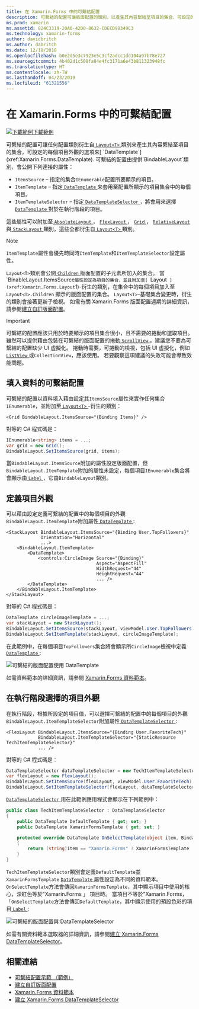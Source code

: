 ```yaml
---
title: 在 Xamarin.Forms 中的可繫結配置
description: 可繫結的配置可讓版面配置的類別，以產生其內容繫結至項目的集合，可設定的每個項目使用 DataTemplate 外觀的選項。
ms.prod: xamarin
ms.assetid: 824C3319-20A0-42D0-8632-CDECD98349C3
ms.technology: xamarin-forms
author: davidbritch
ms.author: dabritch
ms.date: 12/18/2018
ms.openlocfilehash: b0e2d5e3c7923e5c3cf2adcc1dd104a97b78e727
ms.sourcegitcommit: 4b402d1c508fa84e4fc3171a6e43b811323948fc
ms.translationtype: HT
ms.contentlocale: zh-TW
ms.lasthandoff: 04/23/2019
ms.locfileid: "61321556"
---
```

# <a name="bindable-layouts-in-xamarinforms"></a>在 Xamarin.Forms 中的可繫結配置

[![下載範例](~/media/shared/download.png)下載範例](https://developer.xamarin.com/samples/xamarin-forms/UserInterface/BindableLayouts/)

可繫結的配置可讓任何配置類別衍生自[ `Layout<T>` ](xref:Xamarin.Forms.Layout`1)類別來產生其內容繫結至項目的集合，可設定的每個項目外觀的選項來[ `DataTemplate`](xref:Xamarin.Forms.DataTemplate). 可繫結的配置由提供`BindableLayout`類別，會公開下列連接的屬性：

- `ItemsSource` – 指定的集合`IEnumerable`配置所要顯示的項目。
- `ItemTemplate` – 指定[ `DataTemplate` ](xref:Xamarin.Forms.DataTemplate)来套用至配置所顯示的項目集合中的每個項目。
- `ItemTemplateSelector` – 指定[ `DataTemplateSelector` ](xref:Xamarin.Forms.DataTemplateSelector) ，將會用來選擇[ `DataTemplate` ](xref:Xamarin.Forms.DataTemplate)對於在執行階段的項目。

這些屬性可以附加至[ `AbsoluteLayout` ](xref:Xamarin.Forms.AbsoluteLayout)， [ `FlexLayout` ](xref:Xamarin.Forms.FlexLayout)， [ `Grid` ](xref:Xamarin.Forms.Grid)， [ `RelativeLayout` ](xref:Xamarin.Forms.RelativeLayout)與[ `StackLayout` ](xref:Xamarin.Forms.StackLayout)類別，這些全都衍生自[ `Layout<T>` ](xref:Xamarin.Forms.Layout`1)類別。

> [!NOTE]
> `ItemTemplate`屬性會優先時同時`ItemTemplate`和`ItemTemplateSelector`設定屬性。

`Layout<T>`類別會公開[ `Children` ](xref:Xamarin.Forms.Layout`1.Children)版面配置的子元素所加入的集合。 當`BinableLayout.ItemsSource`屬性設定為項目的集合，並且附加至[ `Layout<T>` ](xref:Xamarin.Forms.Layout`1)-衍生的類別，在集合中的每個項目加入至`Layout<T>.Children` 顯示的版面配置的集合。 `Layout<T>`-基礎集合變更時，衍生的類別會接著更新子檢視。 如需有關 Xamarin.Forms 版面配置週期的詳細資訊，請參閱[建立自訂版面配置](~/xamarin-forms/user-interface/layouts/custom.md)。

> [!IMPORTANT]
> 可繫結的配置應該只用於時要顯示的項目集合很小，且不需要的捲動和選取項目。 雖然可以提供藉由包裝在可繫結的版面配置的捲動[ `ScrollView` ](xref:Xamarin.Forms.ScrollView)，建議您不要為可繫結的配置缺少 UI 虛擬化。 捲動時需要，可捲動的檢視，包括 UI 虛擬化，例如[ `ListView` ](xref:Xamarin.Forms.ListView)或`CollectionView`，應該使用。 若要觀察這項建議的失敗可能會導致效能問題。

## <a name="populating-a-bindable-layout-with-data"></a>填入資料的可繫結配置

可繫結的配置以資料填入藉由設定其`ItemsSource`屬性來實作任何集合`IEnumerable`，並附加至[ `Layout<T>` ](xref:Xamarin.Forms.Layout`1)-衍生的類別：

```xaml
<Grid BindableLayout.ItemsSource="{Binding Items}" />
```

對等的 C# 程式碼是：

```csharp
IEnumerable<string> items = ...;
var grid = new Grid();
BindableLayout.SetItemsSource(grid, items);
```

當`BindableLayout.ItemsSource`附加的屬性設定版面配置，但`BindableLayout.ItemTemplate`附加的屬性未設定，每個項目`IEnumerable`集合將會顯示由[ `Label` ](xref:Xamarin.Forms.Label) ，它由`BindableLayout`類別。

## <a name="defining-item-appearance"></a>定義項目外觀

可以藉由設定定義可繫結的配置中的每個項目的外觀`BindableLayout.ItemTemplate`附加屬性[ `DataTemplate` ](xref:Xamarin.Forms.DataTemplate):

```xaml
<StackLayout BindableLayout.ItemsSource="{Binding User.TopFollowers}"
             Orientation="Horizontal"
             ...>
    <BindableLayout.ItemTemplate>
        <DataTemplate>
            <controls:CircleImage Source="{Binding}"
                                  Aspect="AspectFill"
                                  WidthRequest="44"
                                  HeightRequest="44"
                                  ... />
        </DataTemplate>
    </BindableLayout.ItemTemplate>
</StackLayout>
```

對等的 C# 程式碼是：

```csharp
DataTemplate circleImageTemplate = ...;
var stackLayout = new StackLayout();
BindableLayout.SetItemsSource(stackLayout, viewModel.User.TopFollowers);
BindableLayout.SetItemTemplate(stackLayout, circleImageTemplate);
```

在此範例中，在每個項目`TopFollowers`集合將會顯示所`CircleImage`檢視中定義[ `DataTemplate` ](xref:Xamarin.Forms.DataTemplate):

![可繫結的版面配置使用 DataTemplate](bindable-layouts-images/top-followers.png "可繫結的版面配置與資料範本")

如需資料範本的詳細資訊，請參閱 [Xamarin.Forms 資料範本](~/xamarin-forms/app-fundamentals/templates/data-templates/index.md)。

## <a name="choosing-item-appearance-at-runtime"></a>在執行階段選擇的項目外觀

在執行階段，根據所設定的項目值，可以選擇可繫結的配置中的每個項目的外觀`BindableLayout.ItemTemplateSelector`附加屬性[ `DataTemplateSelector` ](xref:Xamarin.Forms.DataTemplateSelector):

```xaml
<FlexLayout BindableLayout.ItemsSource="{Binding User.FavoriteTech}"
            BindableLayout.ItemTemplateSelector="{StaticResource TechItemTemplateSelector}"
            ... />
```

對等的 C# 程式碼是：

```csharp
DataTemplateSelector dataTemplateSelector = new TechItemTemplateSelector { ... };
var flexLayout = new FlexLayout();
BindableLayout.SetItemsSource(flexLayout, viewModel.User.FavoriteTech);
BindableLayout.SetItemTemplateSelector(flexLayout, dataTemplateSelector);
```

[ `DataTemplateSelector` ](xref:Xamarin.Forms.DataTemplateSelector)用在此範例應用程式會顯示在下列範例中：

```csharp
public class TechItemTemplateSelector : DataTemplateSelector
{
    public DataTemplate DefaultTemplate { get; set; }
    public DataTemplate XamarinFormsTemplate { get; set; }

    protected override DataTemplate OnSelectTemplate(object item, BindableObject container)
    {
        return (string)item == "Xamarin.Forms" ? XamarinFormsTemplate : DefaultTemplate;
    }
}
```

`TechItemTemplateSelector`類別會定義`DefaultTemplate`並`XamarinFormsTemplate` [ `DataTemplate` ](xref:Xamarin.Forms.DataTemplate)屬性設定為不同的資料範本。 `OnSelectTemplate`方法會傳回`XamarinFormsTemplate`，其中顯示項目中使用的核心，深紅色等於"Xamarin.Forms 」 項目時。 當項目不等於"Xamarin.Forms，「`OnSelectTemplate`方法會傳回`DefaultTemplate`，其中顯示使用的預設色彩的項目[ `Label` ](xref:Xamarin.Forms.Label):

![可繫結的版面配置與 DataTemplateSelector](bindable-layouts-images/favorite-tech.png "可繫結的版面配置與資料範本選取器")

如需有關資料範本選取器的詳細資訊，請參閱[建立 Xamarin.Forms DataTemplateSelector](~/xamarin-forms/app-fundamentals/templates/data-templates/selector.md)。

## <a name="related-links"></a>相關連結

- [可繫結配置示範 （範例）](https://developer.xamarin.com/samples/xamarin-forms/UserInterface/BindableLayouts/)
- [建立自訂版面配置](~/xamarin-forms/user-interface/layouts/custom.md)
- [Xamarin.Forms 資料範本](~/xamarin-forms/app-fundamentals/templates/data-templates/index.md)
- [建立 Xamarin.Forms DataTemplateSelector](~/xamarin-forms/app-fundamentals/templates/data-templates/selector.md)
